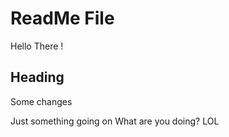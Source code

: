 # ReadMe File
Hello There !

## Heading
Some changes

Just something going on
What are you doing?
LOL
